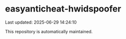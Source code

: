 # easyanticheat-hwidspoofer

Last updated: 2025-06-29 14:24:10

This repository is automatically maintained.
